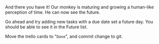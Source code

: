 And there you have it! Our monkey is maturing and growing a human-like perception of time. He can now see the future.

Go ahead and try adding new tasks with a due date set a future day. You should be able to see it in the Future list.

Move the trello cards to "`Done`", and commit change to git.
